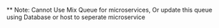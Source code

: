 ** Note: Cannot Use Mix Queue for microservices, Or update this queue using Database or host to seperate microservice
